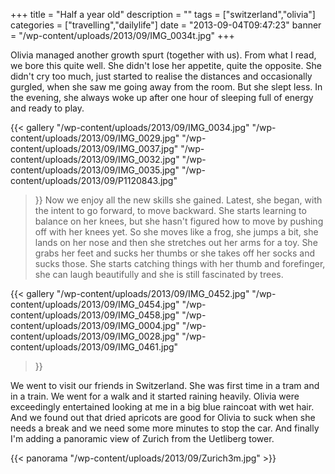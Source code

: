 +++
title = "Half a year old"
description = ""
tags = ["switzerland","olivia"]
categories = ["travelling","dailylife"]
date = "2013-09-04T09:47:23"
banner = "/wp-content/uploads/2013/09/IMG_0034t.jpg"
+++

Olivia managed another growth spurt (together with us). From what I read, we bore this quite well. She didn't lose her appetite, quite the opposite. She didn't cry too much, just started to realise
the distances and occasionally gurgled, when she saw me going away from the room. But she slept
less. In the evening, she always woke up after one hour of sleeping full of energy and ready to
play.

{{< gallery
    "/wp-content/uploads/2013/09/IMG_0034.jpg"
    "/wp-content/uploads/2013/09/IMG_0029.jpg"
    "/wp-content/uploads/2013/09/IMG_0037.jpg"
    "/wp-content/uploads/2013/09/IMG_0032.jpg"
    "/wp-content/uploads/2013/09/IMG_0035.jpg"
    "/wp-content/uploads/2013/09/P1120843.jpg"
>}}
Now we enjoy all the new skills she gained. Latest, she began, with the intent to go forward, to
move backward. She starts learning to balance on her knees, but she hasn't figured how to move by
pushing off with her knees yet. So she moves like a frog, she jumps a bit, she lands on her nose
and then she stretches out her arms for a toy. She grabs her feet and sucks her thumbs or she takes
off her socks and sucks those. She starts catching things with her thumb and forefinger, she can
laugh beautifully and she is still fascinated by trees.

{{< gallery
    "/wp-content/uploads/2013/09/IMG_0452.jpg"
    "/wp-content/uploads/2013/09/IMG_0454.jpg"
    "/wp-content/uploads/2013/09/IMG_0458.jpg"
    "/wp-content/uploads/2013/09/IMG_0004.jpg"
    "/wp-content/uploads/2013/09/IMG_0028.jpg"
    "/wp-content/uploads/2013/09/IMG_0461.jpg"
>}}

We went to visit our friends in Switzerland. She was first time in a tram and in a train. We went
for a walk and it started raining heavily. Olivia were exceedingly entertained looking at me in a
big blue raincoat with wet hair. And we found out that dried apricots are good for Olivia to suck
when she needs a break and we need some more minutes to stop the car. And finally I'm adding a
panoramic view of Zurich from the Uetliberg tower.

{{< panorama "/wp-content/uploads/2013/09/Zurich3m.jpg"  >}}